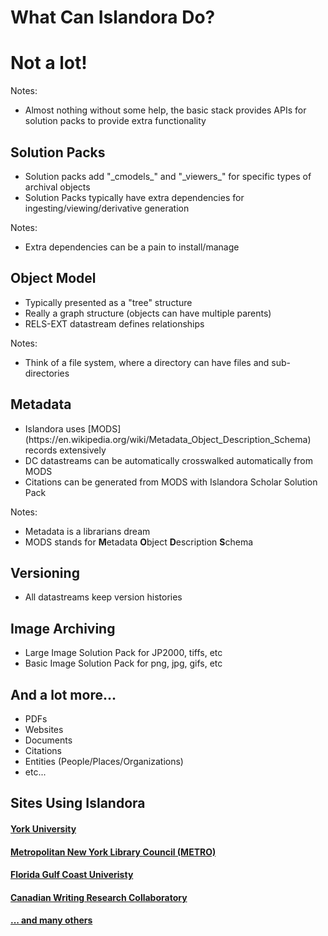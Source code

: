 <!-- .slide: data-background="http://i.giphy.com/bip95zRzXg8q4.gif" -->
# <!-- .element: style="text-shadow: -5px 0 black, 0 5px black, 5px 0 black, 0 -5px black;" --> What Can Islandora Do?


# Not a lot!

Notes:

- Almost nothing without some help, the basic stack provides APIs for solution
packs to provide extra functionality


## Solution Packs

- <!-- .element: class="fragment" --> Solution packs add "_cmodels_" and "_viewers_" for specific types of archival objects
- <!-- .element: class="fragment" --> Solution Packs typically have extra dependencies for ingesting/viewing/derivative generation

Notes:

- Extra dependencies can be a pain to install/manage


## Object Model

- <!-- .element: class="fragment" --> Typically presented as a "tree" structure
- <!-- .element: class="fragment" --> Really a graph structure (objects can have multiple parents)
- <!-- .element: class="fragment" --> RELS-EXT datastream defines relationships

Notes:

- Think of a file system, where a directory can have files and sub-directories


## Metadata

- <!-- .element: class="fragment" --> Islandora uses [MODS](https://en.wikipedia.org/wiki/Metadata_Object_Description_Schema) records extensively
- <!-- .element: class="fragment" --> DC datastreams can be automatically crosswalked automatically from MODS
- <!-- .element: class="fragment" --> Citations can be generated from MODS with Islandora Scholar Solution Pack

Notes:

- Metadata is a librarians dream
- MODS stands for **M**etadata **O**bject **D**escription **S**chema


## Versioning

- <!-- .element: class="fragment" --> All datastreams keep version histories


## Image Archiving

- <!-- .element: class="fragment" --> Large Image Solution Pack for JP2000, tiffs, etc
- <!-- .element: class="fragment" --> Basic Image Solution Pack for png, jpg, gifs, etc


## And a lot more...

- PDFs
- Websites
- Documents
- Citations
- Entities (People/Places/Organizations)
- etc...


## Sites Using Islandora

#### [York University](https://digital.library.yorku.ca)

#### [Metropolitan New York Library Council (METRO)](http://dcmny.org/)

#### [Florida Gulf Coast Univeristy](http://fgcu.digital.flvc.org/islandora/object/fgcu%3Aroot)

#### [Canadian Writing Research Collaboratory](http://beta.cwrc.ca)

#### [... and many others](http://islandora.ca/islandora-installations)

